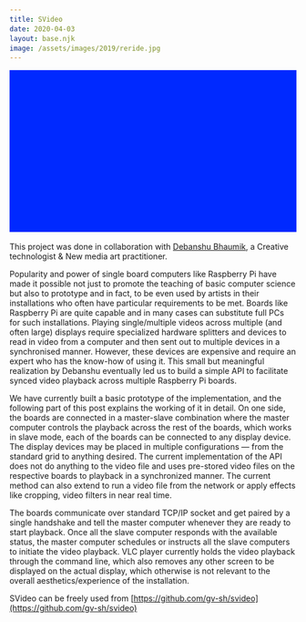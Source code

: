 ```yaml
---
title: SVideo
date: 2020-04-03
layout: base.njk
image: /assets/images/2019/reride.jpg
--- 
```


<img src="/assets/images/2019/reride.jpg"/>

This project was done in collaboration with [Debanshu Bhaumik](https://www.debanshubhaumik.com), a Creative technologist & New media art practitioner.

Popularity and power of single board computers like Raspberry Pi have made it possible not just to promote the teaching of basic computer science but also to prototype and in fact, to be even used by artists in their installations who often have particular requirements to be met. Boards like Raspberry Pi are quite capable and in many cases can substitute full PCs for such installations. Playing single/multiple videos across multiple (and often large) displays require specialized hardware splitters and devices to read in video from a computer and then sent out to multiple devices in a synchronised manner. However, these devices are expensive and require an expert who has the know-how of using it. This small but meaningful realization by Debanshu eventually led us to build a simple API to facilitate synced video playback across multiple Raspberry Pi boards.

We have currently built a basic prototype of the implementation, and the following part of this post explains the working of it in detail. On one side, the boards are connected in a master-slave combination where the master computer controls the playback across the rest of the boards, which works in slave mode, each of the boards can be connected to any display device. The display devices may be placed in multiple configurations — from the standard grid to anything desired. The current implementation of the API does not do anything to the video file and uses pre-stored video files on the respective boards to playback in a synchronized manner. The current method can also extend to run a video file from the network or apply effects like cropping, video filters in near real time.

The boards communicate over standard TCP/IP socket and get paired by a single handshake and tell the master computer whenever they are ready to start playback. Once all the slave computer responds with the available status, the master computer schedules or instructs all the slave computers to initiate the video playback. VLC player currently holds the video playback through the command line, which also removes any other screen to be displayed on the actual display, which otherwise is not relevant to the overall aesthetics/experience of the installation.

SVideo can be freely used from [https://github.com/gv-sh/svideo](https://github.com/gv-sh/svideo)